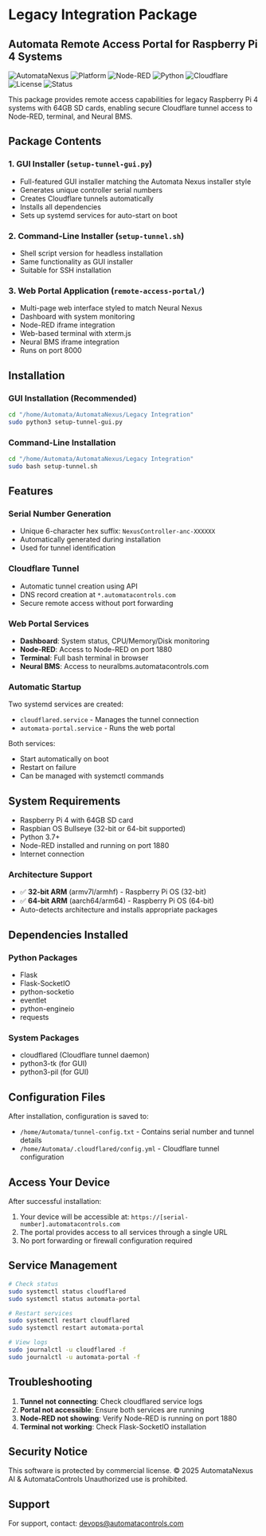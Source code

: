 # Legacy Integration Package
## Automata Remote Access Portal for Raspberry Pi 4 Systems

![AutomataNexus](https://img.shields.io/badge/AutomataNexus-AI-06b6d4?labelColor=64748b)
![Platform](https://img.shields.io/badge/Platform-Raspberry%20Pi%204-c51a4a)
![Node-RED](https://img.shields.io/badge/Node--RED-v3.0%2B-8F0000)
![Python](https://img.shields.io/badge/Python-3.7%2B-3776AB)
![Cloudflare](https://img.shields.io/badge/Cloudflare-Tunnel-F38020)
![License](https://img.shields.io/badge/License-Commercial-red)
![Status](https://img.shields.io/badge/Status-Production%20Ready-success)

This package provides remote access capabilities for legacy Raspberry Pi 4 systems with 64GB SD cards, enabling secure Cloudflare tunnel access to Node-RED, terminal, and Neural BMS.

## Package Contents

### 1. GUI Installer (`setup-tunnel-gui.py`)
- Full-featured GUI installer matching the Automata Nexus installer style
- Generates unique controller serial numbers
- Creates Cloudflare tunnels automatically
- Installs all dependencies
- Sets up systemd services for auto-start on boot

### 2. Command-Line Installer (`setup-tunnel.sh`)
- Shell script version for headless installation
- Same functionality as GUI installer
- Suitable for SSH installation

### 3. Web Portal Application (`remote-access-portal/`)
- Multi-page web interface styled to match Neural Nexus
- Dashboard with system monitoring
- Node-RED iframe integration
- Web-based terminal with xterm.js
- Neural BMS iframe integration
- Runs on port 8000

## Installation

### GUI Installation (Recommended)
```bash
cd "/home/Automata/AutomataNexus/Legacy Integration"
sudo python3 setup-tunnel-gui.py
```

### Command-Line Installation
```bash
cd "/home/Automata/AutomataNexus/Legacy Integration"
sudo bash setup-tunnel.sh
```

## Features

### Serial Number Generation
- Unique 6-character hex suffix: `NexusController-anc-XXXXXX`
- Automatically generated during installation
- Used for tunnel identification

### Cloudflare Tunnel
- Automatic tunnel creation using API
- DNS record creation at `*.automatacontrols.com`
- Secure remote access without port forwarding

### Web Portal Services
- **Dashboard**: System status, CPU/Memory/Disk monitoring
- **Node-RED**: Access to Node-RED on port 1880
- **Terminal**: Full bash terminal in browser
- **Neural BMS**: Access to neuralbms.automatacontrols.com

### Automatic Startup
Two systemd services are created:
- `cloudflared.service` - Manages the tunnel connection
- `automata-portal.service` - Runs the web portal

Both services:
- Start automatically on boot
- Restart on failure
- Can be managed with systemctl commands

## System Requirements

- Raspberry Pi 4 with 64GB SD card
- Raspbian OS Bullseye (32-bit or 64-bit supported)
- Python 3.7+
- Node-RED installed and running on port 1880
- Internet connection

### Architecture Support
- ✅ **32-bit ARM** (armv7l/armhf) - Raspberry Pi OS (32-bit)
- ✅ **64-bit ARM** (aarch64/arm64) - Raspberry Pi OS (64-bit)
- Auto-detects architecture and installs appropriate packages

## Dependencies Installed

### Python Packages
- Flask
- Flask-SocketIO
- python-socketio
- eventlet
- python-engineio
- requests

### System Packages
- cloudflared (Cloudflare tunnel daemon)
- python3-tk (for GUI)
- python3-pil (for GUI)

## Configuration Files

After installation, configuration is saved to:
- `/home/Automata/tunnel-config.txt` - Contains serial number and tunnel details
- `/home/Automata/.cloudflared/config.yml` - Cloudflare tunnel configuration

## Access Your Device

After successful installation:
1. Your device will be accessible at: `https://[serial-number].automatacontrols.com`
2. The portal provides access to all services through a single URL
3. No port forwarding or firewall configuration required

## Service Management

```bash
# Check status
sudo systemctl status cloudflared
sudo systemctl status automata-portal

# Restart services
sudo systemctl restart cloudflared
sudo systemctl restart automata-portal

# View logs
sudo journalctl -u cloudflared -f
sudo journalctl -u automata-portal -f
```

## Troubleshooting

1. **Tunnel not connecting**: Check cloudflared service logs
2. **Portal not accessible**: Ensure both services are running
3. **Node-RED not showing**: Verify Node-RED is running on port 1880
4. **Terminal not working**: Check Flask-SocketIO installation

## Security Notice

This software is protected by commercial license.
© 2025 AutomataNexus AI & AutomataControls
Unauthorized use is prohibited.

## Support

For support, contact: devops@automatacontrols.com